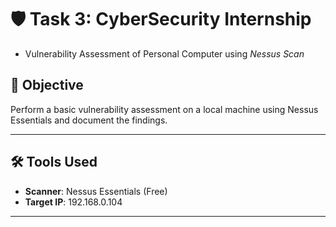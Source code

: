 # 🛡️ Task 3: CyberSecurity Internship
- Vulnerability Assessment of Personal Computer using *Nessus Scan*

## 📌 Objective
Perform a basic vulnerability assessment on a local machine using Nessus Essentials and document the findings.

---
## 🛠️ Tools Used
- **Scanner**: Nessus Essentials (Free)
- **Target IP**: 192.168.0.104
---
